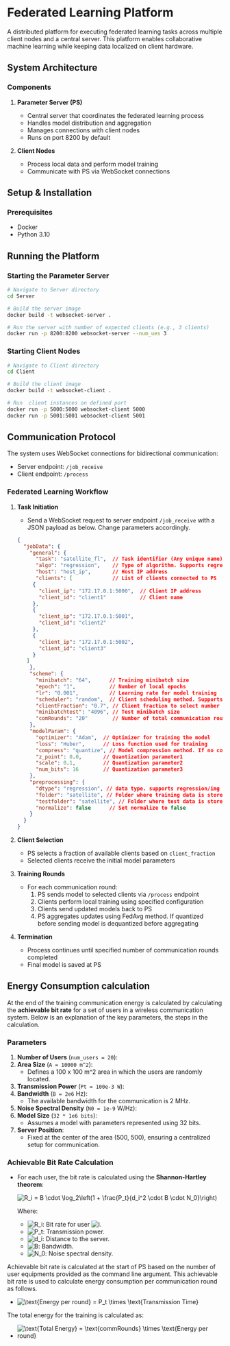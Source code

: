 # Federated Learning Platform

A distributed platform for executing federated learning tasks across multiple client nodes and a central server. This platform enables collaborative machine learning while keeping data localized on client hardware.

## System Architecture

### Components

1. **Parameter Server (PS)**
   - Central server that coordinates the federated learning process
   - Handles model distribution and aggregation
   - Manages connections with client nodes
   - Runs on port 8200 by default

2. **Client Nodes**
   - Process local data and perform model training
   - Communicate with PS via WebSocket connections
   

## Setup & Installation

### Prerequisites
- Docker
- Python 3.10


## Running the Platform

### Starting the Parameter Server
```bash
# Navigate to Server directory
cd Server

# Build the server image
docker build -t websocket-server .

# Run the server with number of expected clients (e.g., 3 clients)
docker run -p 8200:8200 websocket-server --num_ues 3
```

### Starting Client Nodes
```bash
# Navigate to Client directory
cd Client

# Build the client image
docker build -t websocket-client .

# Run  client instances on defined port
docker run -p 5000:5000 websocket-client 5000
docker run -p 5001:5001 websocket-client 5001

```

## Communication Protocol

The system uses WebSocket connections for bidirectional communication:
- Server endpoint: `/job_receive`
- Client endpoint: `/process`


### Federated Learning Workflow

1. **Task Initiation**
   - Send a WebSocket request to server endpoint `/job_receive` with a JSON payload as below. Change parameters accordingly.
   ```json
   {
     "jobData": {
       "general": {    
         "task": "satellite_fl",  // Task identifier (Any unique name)
         "algo": "regression",    // Type of algorithm. Supports regression/classification
         "host": "host_ip",       // Host IP address
         "clients": [             // List of clients connected to PS
        {
          "client_ip": "172.17.0.1:5000",  // Client IP address
          "client_id": "client1"           // Client name
        },
        {
          "client_ip": "172.17.0.1:5001",
          "client_id": "client2"
        },
        {
          "client_ip": "172.17.0.1:5002",
          "client_id": "client3"
        }
      ]
       },
       "scheme": {
         "minibatch": "64",      // Training minibatch size
         "epoch": "1",           // Number of local epochs
         "lr": "0.001",          // Learning rate for model training
         "scheduler": "random",  // Client scheduling method. Supports random/full/round_robin/latency
         "clientFraction": "0.7", // Client fraction to select number of participating client per communication round
         "minibatchtest": "4096", // Test minibatch size
         "comRounds": "20"        // Number of total communication rounds
       },
       "modelParam": {
         "optimizer": "Adam",  // Optimizer for training the model
         "loss": "Huber",      // Loss function used for training
         "compress": "quantize", // Model compression method. If no compression change to False
         "z_point": 0.0,       // Quantization parameter1
         "scale": 0.1,         // Quantization parameter2
         "num_bits": 16        // Quantization parameter3
       },
       "preprocessing": {
         "dtype": "regression", // data type. supports regression/img
         "folder": "satellite", // Folder where training data is stored. Should be inside data folder in the Clients
         "testfolder": "satellite", // Folder where test data is stores. Should be inside data  folder in Server.
         "normalize": false      // Set normalize to false
       }
     }
   }
   ```

2. **Client Selection**
   - PS selects a fraction of available clients based on `client_fraction`
   - Selected clients receive the initial model parameters

3. **Training Rounds**
   - For each communication round:
     1. PS sends model to selected clients via `/process` endpoint
     2. Clients perform local training using specified configuration
     3. Clients send updated models back to PS
     4. PS aggregates updates using FedAvg method. If quantized before sending model is dequantized before aggregating

4. **Termination**
   - Process continues until specified number of communication rounds completed
   - Final model is saved at PS

## Energy Consumption calculation

At the end of the training communication energy is calculated by calculating the **achievable bit rate** for a set of users in a wireless communication system. Below is an explanation of the key parameters, the steps in the calculation.

### Parameters

1. **Number of Users** (`num_users = 20`): 
2. **Area Size** (`A = 10000 m^2`): 
    - Defines a 100 x 100 m^2 area in which the users are randomly located.
3. **Transmission Power** (`Pt = 100e-3 W`):
4. **Bandwidth** (`B = 2e6` Hz):
    - The available bandwidth for the communication is 2 MHz.
5. **Noise Spectral Density** (`N0 = 1e-9` W/Hz):
6. **Model Size** (`32 * 1e6 bits`): 
    - Assumes a model with parameters represented using 32 bits.
7. **Server Position**:
    - Fixed at the center of the area (500, 500), ensuring a centralized setup for communication.

### Achievable Bit Rate Calculation

- For each user, the bit rate is calculated using the **Shannon-Hartley theorem**: 

  <img src="https://i.upmath.me/svg/R_i%20%3D%20B%20%5Ccdot%20%5Clog_2%5Cleft(1%20%2B%20%5Cfrac%7BP_t%7D%7Bd_i%5E2%20%5Ccdot%20B%20%5Ccdot%20N_0%7D%5Cright)" alt="R_i = B \cdot \log_2\left(1 + \frac{P_t}{d_i^2 \cdot B \cdot N_0}\right)" />

  Where:
    - <img src="https://i.upmath.me/svg/R_i" alt="R_i" />: Bit rate for user <img src="https://i.upmath.me/svg/i" alt="i" />.
    - <img src="https://i.upmath.me/svg/P_t" alt="P_t" />: Transmission power.
    - <img src="https://i.upmath.me/svg/d_i" alt="d_i" />: Distance to the server.
    - <img src="https://i.upmath.me/svg/B" alt="B" />: Bandwidth.
    - <img src="https://i.upmath.me/svg/N_0" alt="N_0" />: Noise spectral density.

Achievable bit rate is calculated at the start of PS based on the number of user equipments provided as the command line argument. This achievable bit rate is used to calculate energy consumption per communication round as follows.

* <img src="https://i.upmath.me/svg/%5Ctext%7BEnergy%20per%20round%7D%20%3D%20P_t%20%5Ctimes%20%5Ctext%7BTransmission%20Time%7D" alt="\text{Energy per round} = P_t \times \text{Transmission Time}" />


The total energy for the training is calculated as:

* <img src="https://i.upmath.me/svg/Total%20Energy%20%3D%20commRounds%20%5Ctimes%20Energy%20per%20round" alt="\text{Total Energy} = \text{commRounds} \times \text{Energy per round}" />


